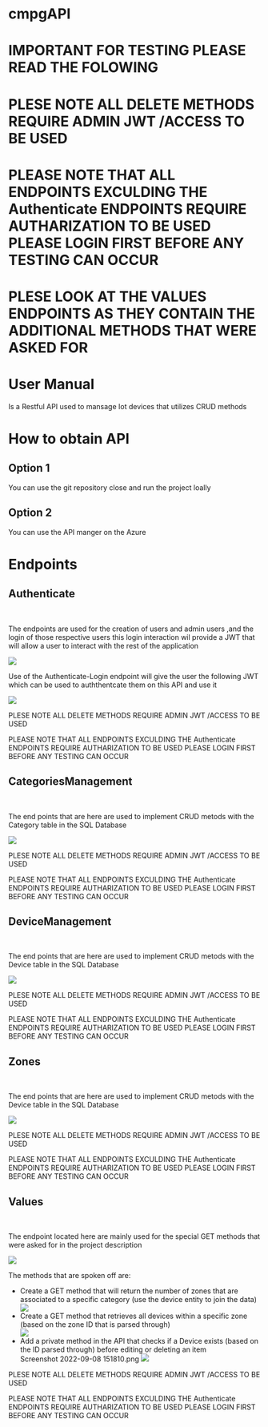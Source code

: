 # cmpgAPI
# IMPORTANT FOR TESTING PLEASE READ THE FOLOWING
<h1>PLESE NOTE ALL DELETE METHODS REQUIRE ADMIN JWT /ACCESS TO BE USED </h1>
<h1>PLEASE NOTE THAT ALL ENDPOINTS EXCULDING THE Authenticate ENDPOINTS REQUIRE AUTHARIZATION TO BE USED PLEASE LOGIN FIRST BEFORE ANY TESTING CAN OCCUR </h1>
<h1>PLESE LOOK AT THE VALUES ENDPOINTS AS THEY CONTAIN THE ADDITIONAL METHODS THAT WERE ASKED FOR</h1>

# User Manual 
<p>Is a Restful API used to mansage Iot devices that utilizes CRUD methods </p>
<h1>How to obtain API</h1>
<h2>Option 1 </h2>
<p>You can use the git repository close and run the project loally </p>
<h2>Option 2 </h2>
<p>You can use the API manger on the Azure </p>


<h1>Endpoints</h1>
<h2>Authenticate</h2>
<br>
<p>The endpoints are used for the creation of users and admin users ,and the login of those respective users this login interaction wil provide a JWT that will allow a user to interact with the rest of the application</p>
<img src = "resources/Screenshot 2022-09-08 145233.png"></img>
<p>Use of the Authenticate-Login endpoint will give the user the following JWT which can be used to auththentcate them on this API and use it</p>
<img src = "Screenshot 2022-09-08 150817.png"></img>
<p>PLESE NOTE ALL DELETE METHODS REQUIRE ADMIN JWT /ACCESS TO BE USED </p>
<p>PLEASE NOTE THAT ALL ENDPOINTS EXCULDING THE Authenticate ENDPOINTS REQUIRE AUTHARIZATION TO BE USED PLEASE LOGIN FIRST BEFORE ANY TESTING CAN OCCUR </p>
<h2>CategoriesManagement</h2>
<br>
<p>The end points that are here are used to implement CRUD metods with the Category table in the SQL Database</p>
<img src = "resources/Screenshot 2022-09-08 145522.png"></img>
<p>PLESE NOTE ALL DELETE METHODS REQUIRE ADMIN JWT /ACCESS TO BE USED </p>
<p>PLEASE NOTE THAT ALL ENDPOINTS EXCULDING THE Authenticate ENDPOINTS REQUIRE AUTHARIZATION TO BE USED PLEASE LOGIN FIRST BEFORE ANY TESTING CAN OCCUR </p>
<h2>DeviceManagement</h2>
<br>
<p>The end points that are here are used to implement CRUD metods with the Device table in the SQL Database</p>
<img src = "resources/Screenshot 2022-09-08 145608.png"></img>
<p>PLESE NOTE ALL DELETE METHODS REQUIRE ADMIN JWT /ACCESS TO BE USED </p>
<p>PLEASE NOTE THAT ALL ENDPOINTS EXCULDING THE Authenticate ENDPOINTS REQUIRE AUTHARIZATION TO BE USED PLEASE LOGIN FIRST BEFORE ANY TESTING CAN OCCUR </p>
<h2>Zones</h2>
<br>
<p>The end points that are here are used to implement CRUD metods with the Device table in the SQL Database</p>
<img src = "resources/Screenshot 2022-09-08 145649.png"></img>
<p>PLESE NOTE ALL DELETE METHODS REQUIRE ADMIN JWT /ACCESS TO BE USED </p>
<p>PLEASE NOTE THAT ALL ENDPOINTS EXCULDING THE Authenticate ENDPOINTS REQUIRE AUTHARIZATION TO BE USED PLEASE LOGIN FIRST BEFORE ANY TESTING CAN OCCUR </p>
<h2>Values</h2>
<br>
<p>The endpoint located here are mainly used for the special GET methods that were asked for in the project description</p>
<img src = "resources/Screenshot 2022-09-08 145734.png"></img>

<p>The methods that are spoken off are:</p>
<ul>
<li>Create a GET method that will return the number of zones that are associated to a specific category (use the device entity to join the data)</li>
<img src = "resources/Screenshot 2022-09-08 151503.png"></img>

<li>Create a GET method that retrieves all devices within a specific zone (based on the zone ID that is parsed through)</li>
<img src = "resources/Screenshot 2022-09-08 151314.png"></img>
<li>Add a private method in the API that checks if a Device exists (based on the ID parsed through) before editing or deleting an item</li>
Screenshot 2022-09-08 151810.png
<img src = "resources/Screenshot 2022-09-08 151810.png"></img>
</ul>


<p>PLESE NOTE ALL DELETE METHODS REQUIRE ADMIN JWT /ACCESS TO BE USED </p>
<p>PLEASE NOTE THAT ALL ENDPOINTS EXCULDING THE Authenticate ENDPOINTS REQUIRE AUTHARIZATION TO BE USED PLEASE LOGIN FIRST BEFORE ANY TESTING CAN OCCUR </p>






